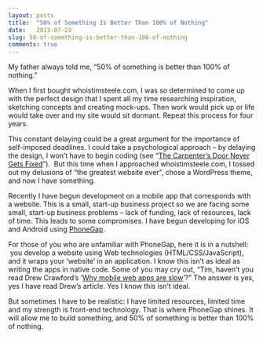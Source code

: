 ```yaml
---
layout: posts
title:  "50% of Something Is Better Than 100% of Nothing"
date:   2013-07-23
slug: 50-of-something-is-better-than-100-of-nothing
comments: true
---
```

My father always told me, “50% of something is better than 100% of nothing.”  
<!--more-->

When I first bought whoistimsteele.com, I was so determined to come up with the perfect design that I spent all my time researching inspiration, sketching concepts and creating mock-ups. Then work would pick up or life would take over and my site would sit dormant. Repeat this process for four years.

This constant delaying could be a great argument for the importance of self-imposed deadlines. I could take a psychological approach – by delaying the design, I won’t have to begin coding (see “[The Carpenter’s Door Never Gets Fixed](http://www.whoistimsteele.com/the-carpenters-door-never-gets-fixed/ "The Carpenter’s Door Never Gets Fixed…")”).  But this time when I approached whoistimsteele.com, I tossed out my delusions of “the greatest website ever”, chose a WordPress theme, and now I have something.

Recently I have begun development on a mobile app that corresponds with a website. This is a small, start-up business project so we are facing some small, start-up business problems – lack of funding, lack of resources, lack of time. This leads to some compromises. I have begun developing for iOS and Android using [PhoneGap](http://phonegap.com/ "PhoneGap").

For those of you who are unfamiliar with PhoneGap, here it is in a nutshell:  you develop a website using Web technologies (HTML/CSS/JavaScript), and it wraps your ‘website’ in an application. I know this isn’t as ideal as writing the apps in native code. Some of you may cry out, “Tim, haven’t you read Drew Crawford’s ‘[Why mobile web apps are slow](http://sealedabstract.com/rants/why-mobile-web-apps-are-slow/ "Why mobile apps are slow")’?” The answer is yes, yes I have read Drew’s article. Yes I know this isn’t ideal.

But sometimes I have to be realistic: I have limited resources, limited time and my strength is front-end technology. That is where PhoneGap shines. It will allow me to build something, and 50% of something is better than 100% of nothing.

